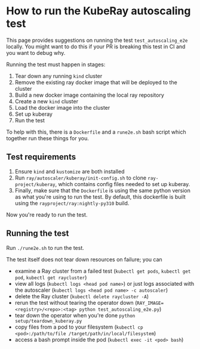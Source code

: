 # How to run the KubeRay autoscaling test

This page provides suggestions on running the test `test_autoscaling_e2e` locally.
You might want to do this if your PR is breaking this test in CI and you want to debug why.

Running the test must happen in stages:

1. Tear down any running `kind` cluster
2. Remove the existing ray docker image that will be deployed to the cluster
3. Build a new docker image containing the local ray repository
4. Create a new `kind` cluster
5. Load the docker image into the cluster
6. Set up kuberay
7. Run the test

To help with this, there is a `Dockerfile` and a `rune2e.sh` bash script which
together run these things for you.

## Test requirements

1. Ensure `kind` and `kustomize` are both installed
2. Run `ray/autoscaler/kuberay/init-config.sh` to clone `ray-project/kuberay`,
   which contains config files needed to set up kuberay.
3. Finally, make sure that the `Dockerfile` is using the same python version as
   what you're using to run the test. By default, this dockerfile is built using
   the `rayproject/ray:nightly-py310` build.

Now you're ready to run the test.

## Running the test

Run `./rune2e.sh` to run the test.

The test itself does not tear down resources on failure; you can
- examine a Ray cluster from a failed test (`kubectl get pods`, `kubectl get pod`, `kubectl get raycluster`)
- view all logs (`kubectl logs <head pod name>`) or just logs associated with the autoscaler (`kubectl logs <head pod name> -c autoscaler`)
- delete the Ray cluster (`kubectl delete raycluster -A`)
- rerun the test without tearing the operator down (`RAY_IMAGE=<registry>/<repo>:<tag> python test_autoscaling_e2e.py`)
- tear down the operator when you're done `python setup/teardown_kuberay.py`
- copy files from a pod to your filesystem (`kubectl cp <pod>:/path/to/file /target/path/in/local/filesystem`)
- access a bash prompt inside the pod (`kubectl exec -it <pod> bash`)
